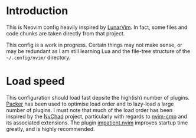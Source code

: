 # Introduction

This is Neovim config heavily inspired by [LunarVim](https://github.com/LunarVim/LunarVim). In fact, some files and code chunks are taken directly from that project.

This config is a work in progress. Certain things may not make sense, or may be redundant as I am still learning Lua and the file-tree structure of the `~/.config/nvim/` directory. 

# Load speed

This configuration should load fast depsite the high(ish) number of plugins. [Packer](https://github.com/wbthomason/packer.nvim) has been used to optimise load order and to lazy-load a large number of plugins. I must note that much of the load order has been inspired by the [NvChad](https://github.com/NvChad/NvChad) project, particularly with regards to [nvim-cmp](https://github.com/hrsh7th/nvim-cmp) and its associated extensions. The plugin [impatient.nvim](https://github.com/lewis6991/impatient.nvim) improves startup time greatly, and is highly recommended.
